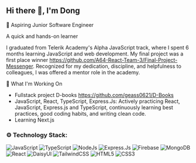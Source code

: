 ## Hi there 👋, I'm Dong
🌱 Aspiring Junior Software Engineer

A quick and hands-on learner

I graduated from Telerik Academy's Alpha JavaScript track, where I spent 6 months learning JavaScript and web development.
My final project was a first place winner https://github.com/A64-React-Team-3/Final-Project-Messenger.
Recognized for my dedication, discipline, and helpfulness to colleagues, I was offered a mentor role in the academy.


🚀 What I'm Working On
- Fullstack project D-books https://github.com/geass0621/D-Books
- JavaScript, React, TypeScript, Express.Js: Actively practicing React, JavaScript, Express.js and TypeScript, continuously learning best practices, good coding habits, and writing clean code.
- Learning Next.js


### ⚙️ Technology Stack:
![JavaScript](https://img.shields.io/badge/JavaScript-F7DF1E?style=for-the-badge&logo=javascript&logoColor=black)
![TypeScript](https://img.shields.io/badge/TypeScript-3178C6?style=for-the-badge&logo=typescript&logoColor=white)
![NodeJs](https://img.shields.io/badge/node.js-339933?style=for-the-badge&logo=Node.js&logoColor=white)
![Express.Js](https://img.shields.io/badge/express.js-000000?style=for-the-badge&logo=express&logoColor=white)
![Firebase](https://img.shields.io/badge/Firebase-FFCA28?style=for-the-badge&logo=firebase&logoColor=black)
![MongoDB](https://img.shields.io/badge/-MongoDB-13aa52?style=for-the-badge&logo=mongodb&logoColor=white)
![React](https://img.shields.io/badge/React-20232A?style=for-the-badge&logo=react&logoColor=61DAFB)
![DaisyUI](https://img.shields.io/badge/DaisyUI-5A0EF8?style=for-the-badge&logo=daisyui&logoColor=white)
![TailwindCSS](https://img.shields.io/badge/TailwindCSS-06B6D4?style=for-the-badge&logo=tailwindcss&logoColor=white)
![HTML5](https://img.shields.io/badge/HTML5-E34F26?style=for-the-badge&logo=html5&logoColor=white)
![CSS3](https://img.shields.io/badge/CSS3-1572B6?style=for-the-badge&logo=css3&logoColor=white)
<!--
**geass0621/geass0621** is a ✨ _special_ ✨ repository because its `README.md` (this file) appears on your GitHub profile.

Here are some ideas to get you started:

- 🔭 I’m currently working on ...
- 🌱 I’m currently learning ...
- 👯 I’m looking to collaborate on ...
- 🤔 I’m looking for help with ...
- 💬 Ask me about ...
- 📫 How to reach me: ...
- 😄 Pronouns: ...
- ⚡ Fun fact: ...
-->
